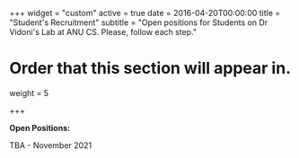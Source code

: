 +++
widget = "custom"
active = true
date = 2016-04-20T00:00:00
title = "Student's Recruitment"
subtitle = "Open positions for Students on Dr Vidoni's Lab at ANU CS. Please, follow each step."

# Order that this section will appear in.
weight = 5

+++


**Open Positions:**

TBA - November 2021
